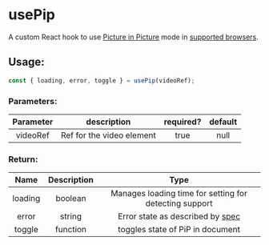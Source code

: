 # usePip

A custom React hook to use [Picture in Picture](https://wicg.github.io/picture-in-picture/) mode in [supported browsers](https://caniuse.com/#feat=picture-in-picture).

## Usage:

```javascript
const { loading, error, toggle } = usePip(videoRef);
```

### Parameters:

| Parameter |        description        | required? | default |
| :-------: | :-----------------------: | :-------: | :-----: |
| videoRef  | Ref for the video element |   true    |  null   |

### Return:

|  Name   | Description |                                      Type                                      |
| :-----: | :---------: | :----------------------------------------------------------------------------: |
| loading |   boolean   |             Manages loading time for setting for detecting support             |
|  error  |   string    | Error state as described by [spec](https://wicg.github.io/picture-in-picture/) |
| toggle  |  function   |                        toggles state of PiP in document                        |
